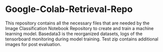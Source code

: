 # Google-Colab-Retrieval-Repo
This repository contains all the necessary files that are needed by the Image Classification Notebook Repository to create and train a machine learning model. 
Basedata3 is the reorganized datasets, logs of the tensorboard monitoring during model training. Test zip contains additional images for post evaluation.


